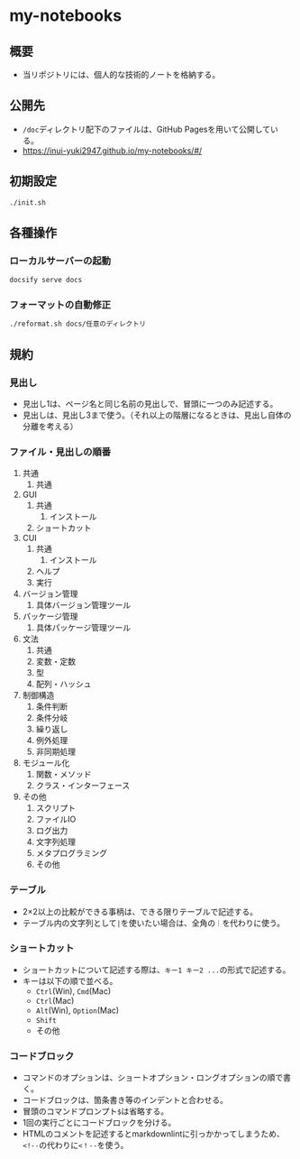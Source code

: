 # my-notebooks

## 概要

- 当リポジトリには、個人的な技術的ノートを格納する。

## 公開先

- `/doc`ディレクトリ配下のファイルは、GitHub Pagesを用いて公開している。
- https://inui-yuki2947.github.io/my-notebooks/#/

## 初期設定

```bash
./init.sh
```

## 各種操作

### ローカルサーバーの起動

```bash
docsify serve docs
```

### フォーマットの自動修正

```bash
./reformat.sh docs/任意のディレクトリ
```

## 規約

### 見出し

- 見出し1は、ページ名と同じ名前の見出しで、冒頭に一つのみ記述する。
- 見出しは、見出し3まで使う。（それ以上の階層になるときは、見出し自体の分離を考える）

### ファイル・見出しの順番

1. 共通
    1. 共通
2. GUI
    1. 共通
        1. インストール
    2. ショートカット
3. CUI
    1. 共通
        1. インストール
    2. ヘルプ
    3. 実行
4. バージョン管理
    1. 具体バージョン管理ツール
5. パッケージ管理
    1. 具体パッケージ管理ツール
6. 文法
    1. 共通
    2. 変数・定数
    3. 型
    4. 配列・ハッシュ
7. 制御構造
    1. 条件判断
    2. 条件分岐
    3. 繰り返し
    4. 例外処理
    5. 非同期処理
8. モジュール化
    1. 関数・メソッド
    2. クラス・インターフェース
9. その他
    1. スクリプト
    2. ファイルIO
    3. ログ出力
    4. 文字列処理
    5. メタプログラミング
    6. その他

### テーブル

- 2×2以上の比較ができる事柄は、できる限りテーブルで記述する。
- テーブル内の文字列として`|`を使いたい場合は、全角の`｜`を代わりに使う。

### ショートカット

- ショートカットについて記述する際は、`キー1 キー2 ...`の形式で記述する。
- キーは以下の順で並べる。
    - `Ctrl`(Win), `Cmd`(Mac)
    - `Ctrl`(Mac)
    - `Alt`(Win), `Option`(Mac)
    - `Shift`
    - その他

### コードブロック

- コマンドのオプションは、ショートオプション・ロングオプションの順で書く。
- コードブロックは、箇条書き等のインデントと合わせる。
- 冒頭のコマンドプロンプト`$`は省略する。
- 1回の実行ごとにコードブロックを分ける。
- HTMLのコメントを記述するとmarkdownlintに引っかかってしまうため、`<!--`の代わりに`<！--`を使う。
